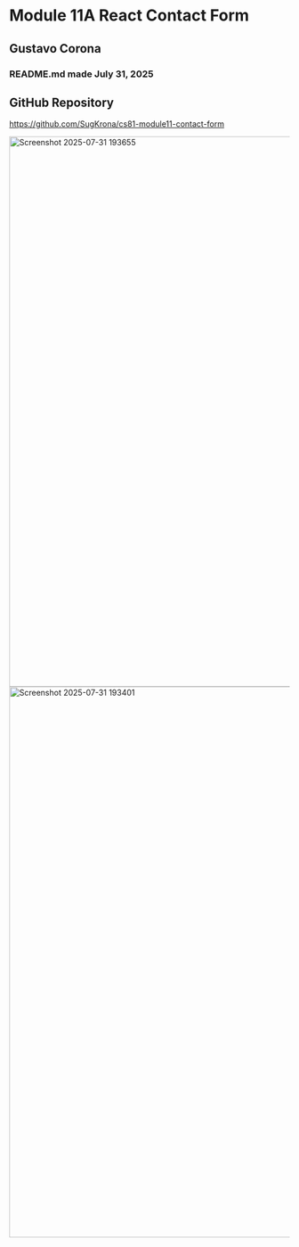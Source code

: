 # Module 11A React Contact Form

## Gustavo Corona
### README.md made July 31, 2025




## GitHub Repository
https://github.com/SugKrona/cs81-module11-contact-form


<img width="1907" height="987" alt="Screenshot 2025-07-31 193655" src="https://github.com/user-attachments/assets/702ef078-05a0-42eb-8a4e-25f42072492a" />
<img width="1910" height="988" alt="Screenshot 2025-07-31 193401" src="https://github.com/user-attachments/assets/ce619f98-f593-41f6-8a3e-fdec6ae4a14f" />

